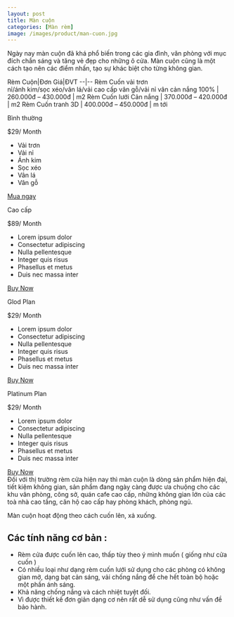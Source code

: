 ```yaml
---
layout: post
title: Màn cuộn
categories: [Màn rèm]
image: /images/product/man-cuon.jpg
---
```


Ngày nay màn cuộn đã khá phổ biến trong các gia đình, văn phòng với mục đích chắn sáng và tăng vẻ đẹp cho những ô cửa. Màn cuộn cũng là một cách tạo nên các điểm nhấn, tạo sự khác biệt cho từng không gian.

Rèm Cuộn|Đơn Giá|ĐVT
--|--
Rèm Cuốn vải trơn<br>nỉ/ánh kim/sọc xéo/vân lá/vải cao cấp vân gỗ/vải nỉ vân cản nắng 100% | 260.000đ – 430.000đ | m2
Rèm Cuốn lưới Cản nắng | 370.000đ – 420.000đ | m2
Rèm Cuốn tranh 3D | 400.000đ – 450.000đ | m tới
<section class="container">        
        <div class="price-table">
            <div class="row">
                <div class="col-sm-6 col-md-3">
                    <div class="single-price price-one">
                        <div class="table-heading">
                            <p class="plan-name">Bình thường</p>
                            <p class="plan-price"><span class="dollar-sign">$</span><span class="price">29</span><span class="month">/ Month</span></p>
                        </div>
                        <ul>                            
                            <li>Vải trơn</li>
                            <li>Vải nỉ</li>
                            <li>Ánh kim</li>
                            <li>Sọc xéo</li>
                            <li>Vân lá</li>
                            <li>Vân gỗ</li>
                        </ul>
                        <a href="#" class="btn btn-buynow">Mua ngay</a>
                    </div>
                </div>
                <div class="col-sm-6 col-md-3">
                    <div class="single-price price-two">
                        <div class="table-heading">
                            <p class="plan-name">Cao cấp</p>
                            <p class="plan-price"><span class="dollar-sign">$</span><span class="price">89</span><span class="month">/ Month</span></p>
                        </div>                        
                        <ul>
                            <li>Lorem ipsum dolor <span><i class="fa fa-check"></i></span></li>
                            <li>Consectetur adipiscing <span><i class="fa fa-times"></i></span></li>
                            <li>Nulla pellentesque <span><i class="fa fa-times"></i></span> </li>
                            <li> Integer quis risus <span><i class="fa fa-check"></i></span></li>
                            <li>Phasellus et metus <span><i class="fa fa-times"></i></span></li>
                            <li>Duis nec massa inter <span><i class="fa fa-check"></i></span></li>
                        </ul>
                        <a href="#" class="btn btn-buynow btn-hightlight">Buy Now</a>
                    </div>
                </div>
                <div class="col-sm-6 col-md-3">
                    <div class="single-price price-three">
                        <div class="table-heading">
                            <p class="plan-name">Glod Plan</p>
                            <p class="plan-price"><span class="dollar-sign">$</span><span class="price">29</span><span class="month">/ Month</span></p>
                        </div>
                        <ul>
                            <li>Lorem ipsum dolor <span><i class="fa fa-check"></i></span></li>
                            <li>Consectetur adipiscing <span><i class="fa fa-times"></i></span></li>
                            <li>Nulla pellentesque <span><i class="fa fa-times"></i></span> </li>
                            <li> Integer quis risus <span><i class="fa fa-check"></i></span></li>
                            <li>Phasellus et metus <span><i class="fa fa-times"></i></span></li>
                            <li>Duis nec massa inter <span><i class="fa fa-check"></i></span></li>
                        </ul>
                        <a href="#" class="btn btn-buynow">Buy Now</a>
                    </div>
                </div>
                <div class="col-sm-6 col-md-3">
                    <div class="single-price price-four">
                        <div class="table-heading">
                            <p class="plan-name">Platinum Plan</p>
                            <p class="plan-price"><span class="dollar-sign">$</span><span class="price">29</span><span class="month">/ Month</span></p>
                        </div>
                        <ul>
                            <li>Lorem ipsum dolor <span><i class="fa fa-check"></i></span></li>
                            <li>Consectetur adipiscing <span><i class="fa fa-times"></i></span></li>
                            <li>Nulla pellentesque <span><i class="fa fa-times"></i></span> </li>
                            <li> Integer quis risus <span><i class="fa fa-check"></i></span></li>
                            <li>Phasellus et metus <span><i class="fa fa-times"></i></span></li>
                            <li>Duis nec massa inter <span><i class="fa fa-check"></i></span></li>
                        </ul>
                        <a href="#" class="btn btn-buynow">Buy Now</a>
                    </div>
                </div>
            </div>
        </div><!--/#price-table-->
    </section>
Đối với thị trường rèm cửa hiện nay thì màn cuộn là dòng sản phẩm hiện đại, tiết kiệm không gian, sản phẩm đang ngày càng được ưa chuộng cho các khu văn phòng, công sở, quán cafe cao cấp, những không gian lớn của các toà nhà cao tầng, căn hộ cao cấp hay phòng khách, phòng ngủ.

Màn cuộn hoạt động theo cách cuốn lên, xả xuống.

## Các tính năng cơ bản :

- Rèm cửa được cuốn lên cao, thấp tùy theo ý mình muốn ( giống như cửa cuốn )
- Có nhiều loại như dạng rèm cuốn lưới sử dụng cho các phòng có không gian mở, dạng bạt cản sáng, vải chống nắng để che hết toàn bộ hoặc một phần ánh sáng.
- Khả năng chống nắng và cách nhiệt tuyệt đối.
- Vì được thiết kế đơn giản dạng cơ nên rất dễ sử dụng cũng như vấn đề bảo hành.